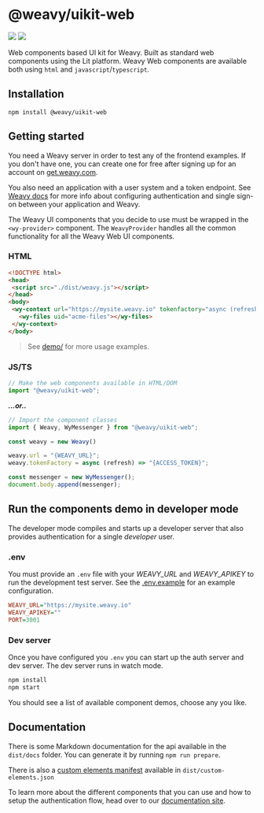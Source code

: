 # @weavy/uikit-web

<img src="https://img.shields.io/badge/Platform-Lit-orange"/> <img src="https://img.shields.io/badge/Language-TypeScript-orange"/>

Web components based UI kit for Weavy. Built as standard web components using the Lit platform. Weavy Web components are available both using `html` and `javascript`/`typescript`.


## Installation

```shell
npm install @weavy/uikit-web
```

## Getting started

 You need a Weavy server in order to test any of the frontend examples. If you don't have one, you can create one for free after signing up for an account on <a href="https://get.weavy.com">get.weavy.com</a>.

 You also need an application with a user system and a token endpoint. See [Weavy docs](https://weavy.com/docs) for more info about configuring authentication and single sign-on between your application and Weavy.


The Weavy UI components that you decide to use must be wrapped in the `<wy-provider>` component. The `WeavyProvider` handles all the common functionality for all the Weavy Web UI components.

### HTML

 ```html
<!DOCTYPE html>
<head>
  <script src="./dist/weavy.js"></script>
</head>
<body>
  <wy-context url="https://mysite.weavy.io" tokenfactory="async (refresh) => '{ACCESS_TOKEN}'">
    <wy-files uid="acme-files"></wy-files>
  </wy-context>
</body>
```

> See [demo/](./demo/) for more usage examples.

### JS/TS

```js
// Make the web components available in HTML/DOM
import "@weavy/uikit-web";
```

***...or..***

```js
// Import the component classes
import { Weavy, WyMessenger } from "@weavy/uikit-web";

const weavy = new Weavy()

weavy.url = "{WEAVY_URL}";
weavy.tokenFactory = async (refresh) => "{ACCESS_TOKEN}";

const messenger = new WyMessenger();
document.body.append(messenger);
```

## Run the components demo in developer mode

The developer mode compiles and starts up a developer server that also provides authentication for a single *developer* user.

### .env

You must provide an `.env` file with your *WEAVY_URL* and *WEAVY_APIKEY* to run the development test server. See the [.env.example](./.env.example) for an example configuration.

```ini
WEAVY_URL="https://mysite.weavy.io"
WEAVY_APIKEY=""
PORT=3001
```

### Dev server

Once you have configured you `.env` you can start up the auth server and dev server. The dev server runs in watch mode.

```bash
npm install
npm start
```

You should see a list of available component demos, choose any you like.

## Documentation

There is some Markdown documentation for the api available in the `dist/docs` folder. You can generate it by running `npm run prepare`. 

There is also a [custom elements manifest](https://github.com/webcomponents/custom-elements-manifest) available in `dist/custom-elements.json`

To learn more about the different components that you can use and how to setup the authentication flow, head over to our [documentation site](https://weavy.com/docs).